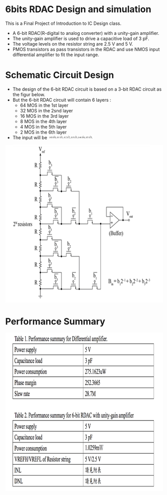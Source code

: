 # 6bits RDAC Design and simulation
This is a Final Project of Introduction to IC Design class.
* A 6-bit RDAC(R-digital to analog converter) with a unity-gain amplifier. 
* The unity-gain amplifier is used to drive a capacitive load of 3 pF. 
* The voltage levels on the resistor string are 2.5 V and 5 V.
* PMOS transistors as pass transistors in the RDAC and use NMOS input differential amplifier to fit the input range.

# Schematic Circuit Design
* The design of the 6-bit RDAC circuit is based on a 3-bit RDAC circuit as the figur below.
* But the 6-bit RDAC circuit will contain 6 layers :
  * 64 MOS in the 1st layer
  * 32 MOS in the 2snd layer
  * 16 MOS in the 3rd layer
  * 8 MOS in the 4th layer
  * 4 MOS in the 5th layer
  * 2 MOS in the 6th layer
* The input will be <img width = "30%" height = "30%" src = "https://github.com/willy850329/6bits-RDAC/blob/master/6-bit_RDAC_img/input.png">

<img width = "500" height = "500" src = "https://github.com/willy850329/6bits-RDAC/blob/master/6-bit_RDAC_img/schematic.png">

# Performance Summary
<img width = "500" height = "500" src = "https://github.com/willy850329/6bits-RDAC/blob/master/6-bit_RDAC_img/performance.png">
